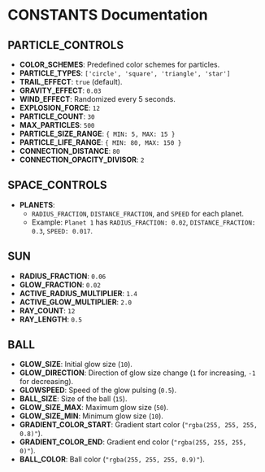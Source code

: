 # CONSTANTS Documentation

## PARTICLE_CONTROLS

- **COLOR_SCHEMES**: Predefined color schemes for particles.
- **PARTICLE_TYPES**: `['circle', 'square', 'triangle', 'star']`
- **TRAIL_EFFECT**: `true` (default).
- **GRAVITY_EFFECT**: `0.03`
- **WIND_EFFECT**: Randomized every 5 seconds.
- **EXPLOSION_FORCE**: `12`
- **PARTICLE_COUNT**: `30`
- **MAX_PARTICLES**: `500`
- **PARTICLE_SIZE_RANGE**: `{ MIN: 5, MAX: 15 }`
- **PARTICLE_LIFE_RANGE**: `{ MIN: 80, MAX: 150 }`
- **CONNECTION_DISTANCE**: `80`
- **CONNECTION_OPACITY_DIVISOR**: `2`

## SPACE_CONTROLS

- **PLANETS**:
  - `RADIUS_FRACTION`, `DISTANCE_FRACTION`, and `SPEED` for each planet.
  - Example: `Planet 1` has `RADIUS_FRACTION: 0.02`, `DISTANCE_FRACTION: 0.3`, `SPEED: 0.017`.

## SUN

- **RADIUS_FRACTION**: `0.06`
- **GLOW_FRACTION**: `0.02`
- **ACTIVE_RADIUS_MULTIPLIER**: `1.4`
- **ACTIVE_GLOW_MULTIPLIER**: `2.0`
- **RAY_COUNT**: `12`
- **RAY_LENGTH**: `0.5`

## BALL

- **GLOW_SIZE**: Initial glow size (`10`).
- **GLOW_DIRECTION**: Direction of glow size change (`1` for increasing, `-1` for decreasing).
- **GLOWSPEED**: Speed of the glow pulsing (`0.5`).
- **BALL_SIZE**: Size of the ball (`15`).
- **GLOW_SIZE_MAX**: Maximum glow size (`50`).
- **GLOW_SIZE_MIN**: Minimum glow size (`10`).
- **GRADIENT_COLOR_START**: Gradient start color (`"rgba(255, 255, 255, 0.8)"`).
- **GRADIENT_COLOR_END**: Gradient end color (`"rgba(255, 255, 255, 0)"`).
- **BALL_COLOR**: Ball color (`"rgba(255, 255, 255, 0.9)"`).
